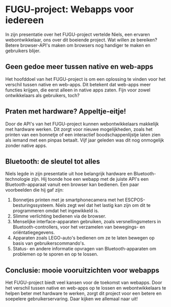 # FUGU-project: Webapps voor iedereen

In zijn presentatie over het FUGU-project vertelde Niels, een ervaren webontwikkelaar, ons over dit boeiende project. Wat willen ze bereiken? Betere browser-API's maken om browsers nog handiger te maken en gebruikers blijer.

## Geen gedoe meer tussen native en web-apps

Het hoofddoel van het FUGU-project is om een oplossing te vinden voor het verschil tussen native en web-apps. Dit betekent dat web-apps meer functies krijgen, die eerst alleen in native apps zaten. Fijn voor zowel ontwikkelaars als gebruikers, toch?

## Praten met hardware? Appeltje-eitje!

Door de API's van het FUGU-project kunnen webontwikkelaars makkelijk met hardware werken. Dit zorgt voor nieuwe mogelijkheden, zoals het printen van een bonnetje of een interactief boodschappenlijstje laten zien als iemand met een pinpas betaalt. Vijf jaar geleden was dit nog onmogelijk zonder native apps.

## Bluetooth: de sleutel tot alles

Niels legde in zijn presentatie uit hoe belangrijk hardware en Bluetooth-technologie zijn. Hij toonde hoe een webapp met de juiste API's een Bluetooth-apparaat vanuit een browser kan bedienen. Een paar voorbeelden die hij gaf zijn:

1.  Bonnetjes printen met je smartphonecamera met het ESCPOS-besturingssysteem. Niels zegt wel dat het lastig kan zijn om dit te programmeren omdat het ingewikkeld is.
2.  Slimme verlichting bedienen via de browser.
3.  Menselijke interface-apparaten gebruiken, zoals versnellingsmeters in Bluetooth-controllers, voor het verzamelen van bewegings- en oriëntatiegegevens.
4.  Apparaten zoals LEGO-auto's bedienen om ze te laten bewegen op basis van gebruikerscommando's.
5.  Status- en andere informatie opvragen van Bluetooth-apparaten om problemen op te sporen en op te lossen.

## Conclusie: mooie vooruitzichten voor webapps

Het FUGU-project biedt veel kansen voor de toekomst van webapps. Door het verschil tussen native en web-apps op te lossen en webontwikkelaars te helpen beter met hardware te werken, zorgt dit project voor een betere en soepelere gebruikerservaring. Daar kijken we allemaal naar uit!